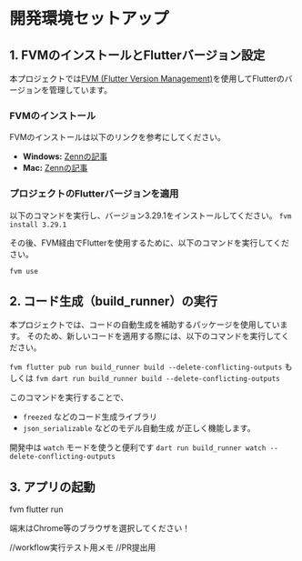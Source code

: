 # 開発環境セットアップ

## 1. FVMのインストールとFlutterバージョン設定
本プロジェクトでは[FVM (Flutter Version Management)](https://fvm.app/)を使用してFlutterのバージョンを管理しています。

### **FVMのインストール**
FVMのインストールは以下のリンクを参考にしてください。

- **Windows:** [Zennの記事](https://zenn.dev/welchi/articles/d8f120adeebc7a85ed17)
- **Mac:** [Zennの記事](https://zenn.dev/hainare/scraps/5ff6a02a103782)

### **プロジェクトのFlutterバージョンを適用**
以下のコマンドを実行し、バージョン3.29.1をインストールしてください。
`fvm install 3.29.1`

その後、FVM経由でFlutterを使用するために、以下のコマンドを実行してください。

`fvm use`

## 2. コード生成（build_runner）の実行

本プロジェクトでは、コードの自動生成を補助するパッケージを使用しています。
そのため、新しいコードを適用する際には、以下のコマンドを実行してください。

`fvm flutter pub run build_runner build --delete-conflicting-outputs`
もしくは
`fvm dart run build_runner build --delete-conflicting-outputs`

このコマンドを実行することで、
- `freezed` などのコード生成ライブラリ
- `json_serializable` などのモデル自動生成
が正しく機能します。

開発中は `watch` モードを使うと便利です
`dart run build_runner watch --delete-conflicting-outputs`

## 3. アプリの起動
fvm flutter run

端末はChrome等のブラウザを選択してください！

//workflow実行テスト用メモ
//PR提出用
